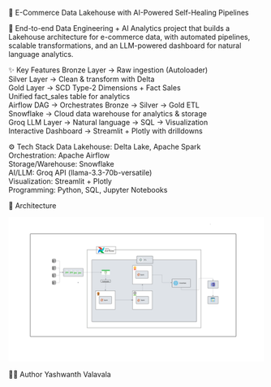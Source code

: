 🛒 E-Commerce Data Lakehouse with AI-Powered Self-Healing Pipelines

🚀 End-to-end Data Engineering + AI Analytics project that builds a Lakehouse architecture for e-commerce data, with automated pipelines, scalable transformations, and an LLM-powered dashboard for natural language analytics.


✨ Key Features
Bronze Layer → Raw ingestion (Autoloader)\
Silver Layer → Clean & transform with Delta\
Gold Layer → SCD Type-2 Dimensions + Fact Sales\
Unified fact_sales table for analytics\
Airflow DAG → Orchestrates Bronze → Silver → Gold ETL\
Snowflake → Cloud data warehouse for analytics & storage\
Groq LLM Layer → Natural language → SQL → Visualization\
Interactive Dashboard → Streamlit + Plotly with drilldowns


⚙️ Tech Stack
Data Lakehouse: Delta Lake, Apache Spark\
Orchestration: Apache Airflow\
Storage/Warehouse: Snowflake\
AI/LLM: Groq API (llama-3.3-70b-versatile)\
Visualization: Streamlit + Plotly\
Programming: Python, SQL, Jupyter Notebooks


📸 Architecture


![E-Commerce Flow](https://github.com/yashwanthvalavala/E-Commerce-Lakehouse-Pipeline/blob/main/architecture%20and%20demo/architecture.png)








👨‍💻 Author
Yashwanth Valavala
